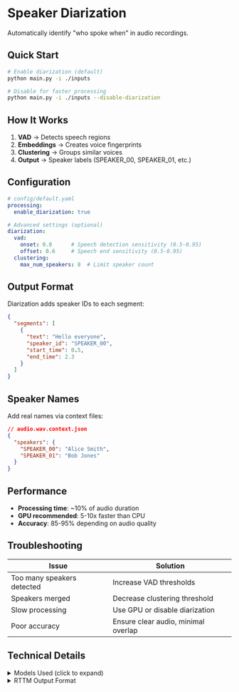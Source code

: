 # Speaker Diarization

Automatically identify "who spoke when" in audio recordings.

## Quick Start

```bash
# Enable diarization (default)
python main.py -i ./inputs

# Disable for faster processing  
python main.py -i ./inputs --disable-diarization
```

## How It Works

1. **VAD** → Detects speech regions
2. **Embeddings** → Creates voice fingerprints  
3. **Clustering** → Groups similar voices
4. **Output** → Speaker labels (SPEAKER_00, SPEAKER_01, etc.)

## Configuration

```yaml
# config/default.yaml
processing:
  enable_diarization: true

# Advanced settings (optional)
diarization:
  vad:
    onset: 0.8      # Speech detection sensitivity (0.5-0.95)
    offset: 0.6     # Speech end sensitivity (0.5-0.95)
  clustering:
    max_num_speakers: 8  # Limit speaker count
```

## Output Format

Diarization adds speaker IDs to each segment:

```json
{
  "segments": [
    {
      "text": "Hello everyone",
      "speaker_id": "SPEAKER_00",
      "start_time": 0.5,
      "end_time": 2.3
    }
  ]
}
```

## Speaker Names

Add real names via context files:

```json
// audio.wav.context.json
{
  "speakers": {
    "SPEAKER_00": "Alice Smith",
    "SPEAKER_01": "Bob Jones"
  }
}
```

## Performance

- **Processing time**: ~10% of audio duration  
- **GPU recommended**: 5-10x faster than CPU
- **Accuracy**: 85-95% depending on audio quality

## Troubleshooting

| Issue | Solution |
|-------|----------|
| Too many speakers detected | Increase VAD thresholds |
| Speakers merged | Decrease clustering threshold |
| Slow processing | Use GPU or disable diarization |
| Poor accuracy | Ensure clear audio, minimal overlap |

## Technical Details

<details>
<summary>Models Used (click to expand)</summary>

- **VAD**: MarbleNet (multilingual)
- **Embeddings**: TitaNet-Large (192-dim)
- **Clustering**: Spectral Clustering with NME-SC

</details>

<details>
<summary>RTTM Output Format</summary>

```
SPEAKER file 1 start duration <NA> <NA> speaker_id <NA> <NA>
SPEAKER audio 1 0.5 1.8 <NA> <NA> SPEAKER_00 <NA> <NA>
```

</details>